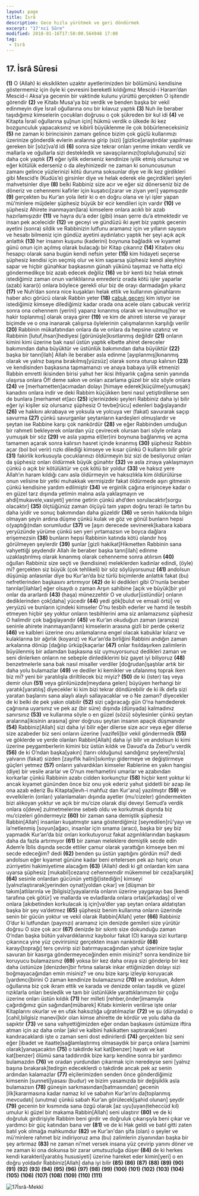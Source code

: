 ```yaml
---
layout: page
title: İsrâ
description: Gece hızla yürütmek ve geri döndürmek
excerpt: "17'nci Sûre"
modified: 2018-01-16T17:50:00.564948 17:00
tag: 
 - Isrâ
---
```


## 17. İsrâ Sûresi

**(1)** O (Allah) ki eksiklikten uzaktır ayetlerimizden bir bölümünü kendisine göstermemiz için öyle ki çevresini bereketli kıldığımız Mescid-i Haram’dan Mescid-i Aksa’ya gecenin bir vaktinde kulunu yürüttü gerçekten O işitendir görendir
**(2)** ve Kitabı Musa’ya biz verdik ve benden başka bir vekil edinmeyin diye İsrail oğullarına onu bir kılavuz yaptık
**(3)** Nuh ile beraber taşıdığımız kimselerin çocukları doğrusu o çok şükreden bir kul idi
**(4)** ve Kitapta İsrail oğullarına şu[nun için] hükmü verdik o ülkede iki kez bozgunculuk yapacaksınız ve kibirli büyüklenme ile çok böbürleneceksiniz
**(5)** ne zaman ki birincisinin zamanı gelince bizim çok güçlü kullarımızı üzerinize gönderdik evlerin aralarına girip (sizi) [gizlice]araştırdılar yapılması gereken bir [söz]va’d idi
**(6)** sonra size tekrar onları yenme imkanı verdik ve mallarla ve oğullarla sizi destekledik ve savaşçılarınızı[topluluğunuzu] sizi daha çok yaptık 
**(7)** eğer iyilik ederseniz kendinize iyilik etmiş olursunuz ve eğer kötülük ederseniz o da aleyhinizedir ne zaman ki sonuncusunun zamanı gelince yüzlerinizi kötü duruma soksunlar diye ve ilk kez girdikleri gibi Mescid’e (Kudüs’e) girsinler diye ve helak ederek ele geçirdikleri şeyleri mahvetsinler diye
**(8)** belki Rabbiniz size acır ve eğer siz dönerseniz biz de döneriz ve cehennemi kafirler için kuşatıcı[zarar ve ziyan yeri] yapmışızdır
**(9)** gerçekten bu Kur’an yola iletir ki o en doğru olana ve iyi işler yapan mü’minlere müjdeler şüphesiz büyük bir ecir kendileri için vardır
**(10)** ve şüphesiz Ahirete inanmayan(lara) kimselere onlara acıklı bir azab hazırlamışızdır
**(11)** ve hayra du’a eder (gibi) insan şerre du’a etmektedir ve insan pek acelecidir
**(12)** ve geceyi ve gündüzü iki ayet biz yaptık gecenin ayetini (sonra) sildik ve Rabbinizin lutfunu aramanız için ve yılların sayısını ve hesabı bilmeniz için gündüz ayetini aydınlatıcı yaptık her şeyi açık açık anlattık
**(13)** her insanın kuşunu (kaderini) boynuna bağladık ve kıyamet günü onun için açılmış olarak bulacağı bir Kitap çıkarırız
**(14)** Kitabını oku hesapçı olarak sana bugün kendi nefsin yeter
**(15)** kim hidayeti seçerse şüphesiz kendisi için seçmiş olur ve kim saparsa şüphesiz kendi aleyhine sapar ve hiçbir günahkar başkasının günah yükünü taşımaz ve hatta elçi göndermedikçe biz azab edecek değiliz
**(16)** ve bir kenti biz helak etmek istediğimiz zaman onun varlıklılarına emrederiz orada kötü işler yaparlar (azab) karar(ı) onlara böylece gerekli olur biz de orayı darmadağın yıkarız
**(17)** ve Nuh’dan sonra nice kuşakları helak ettik ve kullarının günahlarını haber alıcı görücü olarak Rabbin yeter
**(18)** [çabuk geçeni](dünyayı) kim istiyor ise istediğimiz kimseye dilediğimiz kadar orada ona acele olanı çabucak veririz sonra ona cehennem (yerini) yaparız kınanmış olarak ve kovulmuş[hor ve hakir toplanmış] olarak oraya girer
**(19)** ve kim de ahireti isterse ve yaraşır biçimde ve o ona inanarak çalışırsa öylelerinin çalışmalarının karşılığı verilir
**(20)** Rabbinin mükafatından onlara da ve onlara da hepsine uzatırız ve Rabbinin [lutuf,ihsan]hediyesi [görünüşle]kısıtlanmış değildir
**(21)** onların kimini kimi üzerine bak nasıl üstün yaptık elbette ahiret dereceler bakımından daha büyüktür ve üstünlük bakımından daha büyüktür
**(22)** başka bir tanrı[ilah] Allah ile beraber asla edinme [ayıplanmış]kınanmış olarak ve yalnız başına bırakılmış[yüzsüz] olarak sonra oturup kalırsın
**(23)** ve kendisinden başkasına tapmamanızı ve anaya babaya iyilik etmenizi Rabbin emretti ikisinden birisi yahut her ikisi ihtiyarlık çağına senin yanında ulaşırsa onlara Öf! deme sakın ve onları azarlama güzel bir söz söyle onlara
**(24)** ve [merhametten]acımadan dolayı [himaye ederek]küçülme[yumuşak] kanadını onlara indir ve deki Rabbim küçükken beni nasıl yetiştirdilerse sen de bunlara [merhamet et]acı 
**(25)** içlerinizdeki şeyleri Rabbiniz daha iyi bilir eğer iyi kişiler siz olursanız şüphesiz O tevbe[rücu] edenleri bağışlayandır
**(26)** ve hakkını akrabaya ve yoksula ve yolcuya ver (fakat) savurarak saçıp savurma
**(27)** çünkü savurganlar şeytanların kardeşleri olmuşlardır ve şeytan ise Rabbine karşı çok nankördür
**(28)** ve eğer Rabbinden umduğun bir rahmeti bekleyerek onlardan yüz çevirecek olursan bari söyle onlara yumuşak bir söz
**(29)** ve asla yapma el(ler)ini boynuna bağlanmış ve açma tamamen açarak sonra kalırsın hasret içinde kınanmış
**(30)** şüphesiz Rabbin açar (bol bol verir) rızkı dilediği kimseye ve kısar çünkü O kullarını bilir görür
**(31)** fakirlik korkusuyla çocuklarınızı öldürmeyin biz sizi de besliyoruz onları da şüphesiz onları öldürmek büyük günahtır
**(32)** ve asla zinaya yaklaşmayın çünkü o açık bir kötülüktür ve çok kötü bir yoldur
**(33)** ve haksız yere Allah’ın haram kıldığı canı asla öldürmeyin ve haksızlıkla kim öldürülürse onun velisine bir yetki muhakkak vermişizdir fakat öldürmede aşırı gitmesin çünkü kendisine yardım edilmiştir
**(34)** ve erginlik çağına erişinceye kadar o en güzel tarz dışında yetimin malına asla yaklaşmayın ve ahdi[mukavele,vasiyeti] yerine getirin çünkü ahd’den sorulacaktır[sorgu olacaktır]
**(35)** ölçtüğünüz zaman ölçüyü tam yapın doğru terazi ile tartın bu daha iyidir ve sonuç bakımından daha güzeldir
**(36)** ve senin hakkında bilgin olmayan şeyin ardına düşme çünkü kulak ve göz ve gönül bunların hepsi o(yaptığı)ndan sorumludur
**(37)** ve [aşırı derecede sevinerek]kabara kabara yeryüzünde yürüme çünkü sen yeri yırtamazsın ve boyca dağlara erişemezsin
**(38)** bunların hepsi Rabbinin katında kötü olandır hoş görülmeyen şeylerdir
**(39)** şunlar [gizli hakikat]Hikmetten Rabbinin sana vahyettiği şeydendir Allah ile beraber başka tanrı[ilah] edinme uzaklaştırılmış olarak kınanmış olarak cehenneme sonra atılırsın
**(40)** oğulları Rabbiniz size seçti ve (kendisine) meleklerden kadınlar edindi, (öyle) mi? gerçekten siz büyük (çok tehlikeli) bir söz söylüyorsunuz
**(41)** andolsun düşünüp anlasınlar diye bu Kur’an’da biz türlü biçimlerde  anlattık fakat (bu) nefretlerinden başkasını artırmıyor
**(42)** de ki dedikleri gibi O’nunla beraber tanrılar[ilahlar] eğer olsaydı o zaman Arşın sahibine [açık ve büyük]bir yol onlar da ararlardı
**(43)** (haşa) münezzehtir O ve uludur[üstündür] onların dediklerinden çok[daha] yücedir
**(44)** yedi gök[bulut ve emsali örtü] ve yeryüzü ve bunların içindeki kimseler O’nu tesbih ederler ve hamd ile tesbih etmeyen hiçbir şey yoktur onların tesbihlerini ama siz anlamazsınız şüphesiz O halimdir çok bağışlayandır
**(45)** ve Kur’an okuduğun zaman (aranıza) seninle ahirete inanmayan(ların) kimselerin arasına gizli bir perde çekeriz
**(46)** ve kalbleri üzerine onu anlamalarına engel olacak kabuklar kılarız ve kulaklarına bir ağırlık (koyarız) ve Kur’an’da birliğini Rabbini andığın zaman arkalarına dönüp [dağılıp ürküp]kaçarlar
**(47)** onlar fısıldaşırken zalimlerin büyülenmiş bir adamdan başkasına siz uymuyorsunuz dedikleri zaman ve seni dinlerken onların ne sebeple dinlediklerini biz gayet iyi biliyoruz
**(48)** benzetmelerle sana bak nasıl misaller verdiler [doğrudan]şaştılar artık bir daha yolu bulamazlar
**(49)** ve dediler ki kemikler ve ufalanmış toprak iken biz mi? yeni bir yaratılışla diriltilecek biz miyiz?
**(50)** de ki (ister) taş veya demir olun
**(51)** veya gönlünüzde[meydana gelen] büyüyen herhangi bir yaratık[yaratılış] diyecekler ki kim bizi tekrar döndürebilir de ki ilk defa sizi yaratan başlarını sana alaylı alaylı sallayacaklar ve o Ne zaman? diyecekler de ki belki de pek yakın olabilir
**(52)** sizi çağıracağı gün O’na hamdederek çağrısına uyarsınız ve pek az (bir süre) dışında (dünyada) kalmadınız sanırsınız
**(53)** ve kullarıma söyle o en güzel (sözü) söylesinler çünkü şeytan aralarına[ikisinin arasına] girer doğrusu şeytan insanın apaçık düşmanıdır
**(54)** Rabbiniz[Allah] sizi daha iyi bilir eğer dilerse size acır veya eğer dilerse size azabeder biz seni onların üzerine [vazifeli]bir vekil göndermedik
**(55)** ve göklerde ve yerde olanları Rabbin[Allah] daha iyi bilir ve andolsun ki kimi üzerine peygamberlerin kimini biz üstün kıldık ve Davud’a da Zebur’u verdik 
**(56)** de ki O’ndan başka[yakın] (tanrı olduğunu) sandığınız şeylere[hırsla] yalvarın (fakat) sizden [zayıflık halini]sıkıntıyı gidermeye ve değiştirmeye güçleri yetmez
**(57)** onların yalvardıkları kimseler Rablerine en yakın hangisi (diye) bir vesile ararlar ve O’nun merhametini umarlar ve azabından korkarlar çünkü Rabbinin azabı cidden korkunçtur
**(58)** hiçbir kent yoktur ki ancak kıyamet gününden önce biz onu yok ederiz yahut şiddetli bir azap ile ona azab ederiz Bu Kitapta[levh-i mahfuz dan Kur'ana] yazılmıştır
**(59)** ve evvelkilerin (onları) yalanlamaları dışında ayetler (mu’cizeler) göndermekten bizi alıkoyan yoktur ve açık bir mu’cize olarak dişi deveyi Semud’a	verdik onlara o[deve] zulmetmelerine sebeb oldu ve korkutmak dışında biz mu’cizeleri göndermeyiz
**(60)** bir zaman sana demiştik şüphesiz Rabbin[Allah] insanları kuşatmıştır sana gösterdiğimiz [seyredilen]rü’yayı ve la’netlenmiş [soyun]ağacı, insanlar için sınama (aracı), başka bir şey biz yapmadık Kur’an’da biz onları korkutuyoruz fakat azgınlıklarından başkasını daha da fazla artırmıyor
**(61)** bir zaman meleklere demiştik secde edin Adem’e İblis dışında secde ettiler çamur olarak yarattığın kimseye ben mi secde edeceğim? dedi
**(62)** benden şu üstün yaptığını gördün mü? dedi andolsun eğer kıyamet gününe kadar beni ertelersen pek azı hariç onun zürriyetini hakimiyetime alacağım
**(63)** (Allah) dedi ki git onlardan kim sana uyarsa şüphesiz [mukabil]cezanız cehennemdir mükemmel bir ceza[karşılık]
**(64)** sesinle onlardan gücünün yettiği[istediğin] kimseyi [yalnızlaştırarak]yerinden oynat[yoldan çıkar] ve [düşman bir takım]atlılarınla ve [bilgisiz]yayalarınla onların üzerine yaygarayı bas [kendi tarafına çek götür] ve mallarda ve evladlarda onlara ortak[arkadaş] ol ve onlara [akıbetinden korkulacak iş için]va’dler yap şeytan onlara aldatıştan başka bir şey va’detmez
**(65)** şüphesiz benim kullarıma onların üzerinde senin bir gücün yoktur ve vekil olarak Rabbin[Allah] yeter
**(66)** Rabbiniz O’dur ki lutfundan (payınızı) aramanız için denizde gemileri size yürütür doğrsu O size çok acır
**(67)** denizde bir sıkıntı size dokunduğu zaman O’ndan başka bütün yalvardıklarınız kaybolur fakat (O) karaya sizi kurtarıp çıkarınca yine yüz çevirirsiniz gerçekten insan nankördür
**(68)** karayı[toprağı] ters çevirip sizi batırmayacağından yahut üzerinize taşlar savuran bir kasırga göndermeyeceğinden emin misiniz? sonra kendinize bir koruyucu bulamazsınız
**(69)** yoksa bir kez daha oraya sizi gönderip bir kez daha üstünüze [denizden]bir fırtına salarak inkar ettiğinizden dolayı sizi boğmayacağından emin misiniz? ve onu bize karşı izleyip koruyacak [yardımcı]birini O zaman kendinize bulamazsınız
**(70)** ve andolsun, Adem oğullarına biz çok ikram ettik ve karada ve denizde onları taşıdık ve güzel rızıklarla onları besledik ve tam bir üstünlükle yarattıklarımızın bir çoğu üzerine onları üstün kıldık
**(71)** her milleti [rehber,önder]imamıyla çağırdığımız gün sağından[mübarek] Kitabı kimlerin verilirse işte onlar Kitaplarını okurlar ve en ufak haksızlığa uğratılmazlar
**(72)** ve şu (dünyada) o [cahil,bilgisiz manevi]kör olan kimse ahirette de kördür ve yolu daha da sapıktır
**(73)** ve sana vahyettiğimizden eğer ondan başkasını üstümüze iftira atman için az daha onlar [akıl ve kalbini hakikatten saptırarak]seni kandıracaklardı işte o zaman seni dost edinirlerdi
**(74)** gerçekten biz seni eğer [ibadet ve itaatte]sağlamlaştırmış olmasaydık bir parça onlara [samimi olarak]yanaşacaktın
**(75)** o takdirde kat kat[benzer] hayatı ve kat kat[benzer] ölümü sana taddırırdık bize karşı kendine sonra bir yardımcı bulamazdın
**(76)** ve oradan yurdundan çıkarmak için neredeyse seni [yalnız başına bırakarak]tedirgin edeceklerdi o takdirde ancak pek az senin ardından kalamazlar
**(77)** elçilerimizden senden önce gönderdiğimiz kimsenin [sunneti]yasası (budur) ve bizim yasamızda bir değişiklik asla bulamazsın
**(78)** güneşin sarkmasından[batmasından] gecenin [ilk]kararmasına kadar namaz kıl ve sabahın Kur’an’ını da[toplanmış mevcudatı] (unutma) çünkü sabah Kur’an görülecek[şahid olunan] şeydir
**(79)** gecenin bir kısmında sana özgü olarak [az uyu]uyan(teheccüd kıl) umulur ki güzel bir makama Rabbin[Allah] seni ulaştırır
**(80)** ve de ki doğruluk girdirişiyle Rabbim beni girdir ve doğruluk çıkarışıyla beni çıkar ve yardımcı bir güç katından bana ver
**(81)** ve de ki Hak geldi ve batıl gitti zaten batıl yok olmağa mahkumdur
**(82)** ve Kur’an'dan şifa (olan) o şeyler ve mü’minlere rahmet biz indiriyoruz ama (bu) zalimlerin ziyanından başka bir şey artırmaz 
**(83)** ne zaman ni’met versek insana yüz çevirip yanını döner ve ne zaman ki ona dokunsa bir zarar umutsuzluğa düşer
**(84)** de ki herkes kendi karakteri[yaratılış hususiyeti] üzerine hareket eder kimin[yeri] o en doğru yoldadır Rabbiniz[Allah] daha iyi bilir
**(85)** 
**(86)** 
**(87)**
**(88)** 
**(89)** 
**(90)** 
**(91)**
**(92)** 
**(93)** 
**(94)** 
**(95)** 
**(96)** 
**(97)** 
**(98)** 
**(99)** 
**(100)** 
**(101)** 
**(102)** 
**(103)** 
**(104)** 
**(105)** 
**(106)** 
**(107)** 
**(108)** 
**(109)** 
**(110)** 
**(111)**

![17İsrâ-Mekkî]({{site.url}}/images/ayrac-muhur.png)
